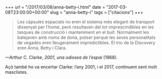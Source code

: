 +++
url = "/2017/03/08/anna-betty-i.html"
date = "2017-03-08T23:00:00+00:00"
slug = "anna-betty-i"
tags = ["citacions"]
+++

>  Les càpsules espacials no eren el sistema més elegant de transport dissenyat per l’home, però resultaven del tot imprescindibles en les tasques de construcció i manteniment en el buit. Normalment les batejaven amb noms de dona, potser perquè les seves personalitats de vegades eren lleugerament impredictibles. El trio de la Discovery eren Anna, Betty i Clara.

—Arthur C. Clarke,  *2001, una odissea de l’espai* (1968).

Açò també ho va encertar Clarke: l’any 2001, i el 2017, continuem sent molt masclistes.

